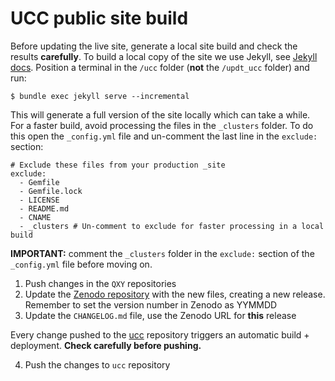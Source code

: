 
# UCC public site build

Before updating the live site, generate a local site build and check the results
**carefully**. To build a local copy of the site we use Jekyll, see [Jekyll docs](https://jekyllrb.com/docs/).
Position a terminal in the `/ucc` folder (**not** the `/updt_ucc` folder) and run:

```
$ bundle exec jekyll serve --incremental
```

This will generate a full version of the site locally which can take a while. For a
faster build, avoid processing the files in the `_clusters` folder. To do this open
the `_config.yml` file and un-comment the last line in the `exclude:` section:

```
# Exclude these files from your production _site
exclude:
  - Gemfile
  - Gemfile.lock
  - LICENSE
  - README.md
  - CNAME
  - _clusters # Un-comment to exclude for faster processing in a local build
```

**IMPORTANT:** comment the `_clusters` folder in the `exclude:` section of the
`_config.yml` file before moving on.


1. Push changes in the `QXY` repositories
2. Update the [Zenodo repository](https://zenodo.org/doi/10.5281/zenodo.8250523) with the new files, creating a new release.
   Remember to set the version number in Zenodo as YYMMDD
3. Update the `CHANGELOG.md` file, use the Zenodo URL for **this** release

Every change pushed to the [ucc](https://github.com/ucc23/ucc) repository triggers an
automatic build + deployment. **Check carefully before pushing.**

4. Push the changes to `ucc` repository
